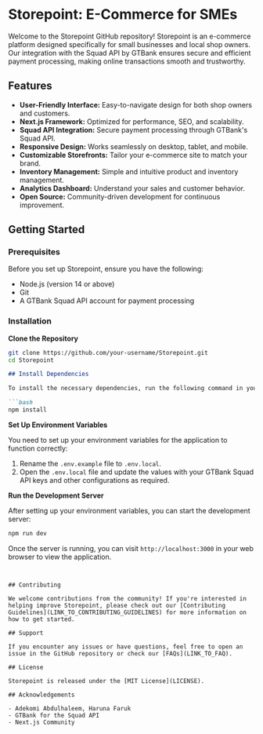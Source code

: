 # Storepoint: E-Commerce for SMEs

Welcome to the Storepoint GitHub repository! Storepoint is an  e-commerce platform designed specifically for small businesses and local shop owners.  Our integration with the Squad API by GTBank ensures secure and efficient payment processing, making online transactions smooth and trustworthy.

## Features

- **User-Friendly Interface:** Easy-to-navigate design for both shop owners and customers.
- **Next.js Framework:** Optimized for performance, SEO, and scalability.
- **Squad API Integration:** Secure payment processing through GTBank's Squad API.
- **Responsive Design:** Works seamlessly on desktop, tablet, and mobile.
- **Customizable Storefronts:** Tailor your e-commerce site to match your brand.
- **Inventory Management:** Simple and intuitive product and inventory management.
- **Analytics Dashboard:** Understand your sales and customer behavior.
- **Open Source:** Community-driven development for continuous improvement.

## Getting Started

### Prerequisites

Before you set up Storepoint, ensure you have the following:

- Node.js (version 14 or above)
- Git
- A GTBank Squad API account for payment processing

### Installation

**Clone the Repository**

   ```bash
   git clone https://github.com/your-username/Storepoint.git
   cd Storepoint
   ```

```markdown
## Install Dependencies

To install the necessary dependencies, run the following command in your terminal:

```bash
npm install
```

**Set Up Environment Variables**

You need to set up your environment variables for the application to function correctly:

1. Rename the `.env.example` file to `.env.local`.
2. Open the `.env.local` file and update the values with your GTBank Squad API keys and other configurations as required.

**Run the Development Server**

After setting up your environment variables, you can start the development server:

```bash
npm run dev
```

Once the server is running, you can visit `http://localhost:3000` in your web browser to view the application.
```


## Contributing

We welcome contributions from the community! If you're interested in helping improve Storepoint, please check out our [Contributing Guidelines](LINK_TO_CONTRIBUTING_GUIDELINES) for more information on how to get started.

## Support

If you encounter any issues or have questions, feel free to open an issue in the GitHub repository or check our [FAQs](LINK_TO_FAQ).

## License

Storepoint is released under the [MIT License](LICENSE).

## Acknowledgements

- Adekomi Abdulhaleem, Haruna Faruk
- GTBank for the Squad API
- Next.js Community


